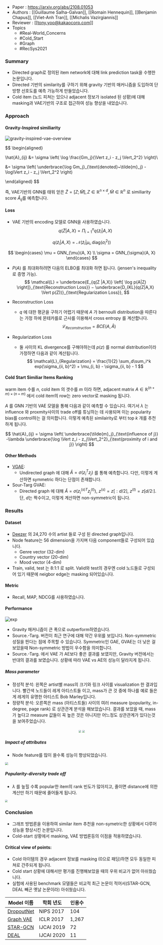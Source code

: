 - Paper : https://arxiv.org/abs/2108.01053
- Authors : [[Guillaume Salha-Galvan]], [[Romain Hennequin]], [[Benjamin Chapus]], [[Viet-Anh Tran]], [[Michalis Vazirgiannis]]
- Reviewer : [[tony.yoo@kakaocorp.com]]
- Topics
	- #Real-World_Concerns
	- #Cold_Start 
	- #Graph
	- #RecSys2021  

### Summary
- Directed graph로 정의된 item network에 대해 link prediction task을 수행한 논문입니다.
- Directed 기반의 similarity를 구하기 위해 gravity 기반의 매커니즘을 도입하여 단 방향 선호도를 예측 가능하게 만들었습니다.
- Cold item (노드 피쳐는 있으나 adjacent 정보가 isolated 된 상황)에 대해 masking과 VAE기반의 구조로 접근하여 성능 향상을 내었습니다.

### Approach

#### Gravity-Inspired similiarity
![gravity-inspired-vae-overview](https://github.daumkakao.com/storage/user/6543/files/6308a1e0-98d7-49ad-8b53-597249645747)

$$
\begin{aligned}

\hat{A}_{ij} &= \sigma \left( \log \frac{Gm_j}{\Vert z_i - z_j \Vert_2^2} \right)\\

&= \sigma \left( \underbrace{\log Gm_j}_{\text{denoted}~\tilde{m}_j} - \log\Vert z_i - z_j \Vert_2^2 \right)

\end{aligned}
$$

즉, VAE기반의 GNN를 태워 얻은 $\tilde{Z} = [Z; \tilde{M}], Z\in \mathbb{R}^{n \times d}, \tilde{M}\in \mathbb{R}^{n }$ 로 similiarity score $\hat{A}_{ij}$를 예측합니다.

#### Loss
- VAE 기반의 encoding 모델로 GNN을 사용하였습니다.
$$
q(\tilde{Z} \vert A, X) = \Pi_{i=1}^n q(\tilde{z}_i\vert A, X)
$$

$$
q(\tilde{z}_i \vert A, X) = \mathcal{N}\left( \tilde{z}_i \vert \mu_i, \text{diag}(\sigma_{i}^2)\right)
$$

$$
\begin{cases}
\mu = GNN_{\mu}(A, X) \\
\sigma = GNN_{\sigma}(A, X)
\end{cases}
$$

- $P(A)$ 를 최대화하려면 다음의 ELBO를 최대화 하면 됩니다. (jensen's inequality로 증명 가능).
$$
\mathcal{L} = \underbrace{E_{q(Z |A,X)} \left[ \log p(A|Z) \right]}_{\text{Reconstruction Loss}} − \underbrace{D_{KL}(q(Z|A,X) \Vert p(Z))}_{\text{Regularization Loss}},
$$

- Reconstruction Loss
	- $q$ 에 대한 평균을 구하기 어렵기 때문에 $A$ 가 bernoulli distribution을 따른다는 가정 하에 몬테카를로 근사를 이용해서 cross entropy 를 계산합니다.
$$
\mathcal{L}_{Reconstruction} = BCE(A, \hat{A})
$$

- Regularization Loss
	- 둘 사이의 KL divergence를 구해야하는데 $p(z)$ 를 normal distribution이라 가정하면 다음과 같이 계산됩니다.
$$
\mathcal{L}_{Regularization} = \frac{1}{2} \sum_d\sum_i^k exp(\sigma_{ii, b}^2) + \mu_{i, b} - \sigma_{ii, b} - 1
$$

#### Cold Start Similiar Items Ranking
warm item 수를 $n$, cold item 의 갯수를 $m$ 이라 하면, adjacent matrix $A \in \mathbb{R}^{(n + m) \times (n +m)}$ 에서 cold item의 row는 zero vector로 masking 됩니다.

$A$ 를 GNN 기반의 VAE 모델을 통해 다음과 같이 예측할 수 있습니다. 여기서 $\lambda$ 는 influence 와 proxmity사이의 trade off를 튜닝하는 데 사용되며 이는 popularity bias를 control하는 걸 의미합니다. 이렇게 예측된 similairity로 부터 top $k$ 개를 추천하게 됩니다.

$$
\hat{A}_{ij} = \sigma \left( \underbrace{\tilde{m}_j}_{\text{influence of j}} -\lambda \underbrace{\log \Vert z_i - z_j\Vert_2^2}_{\text{proximity of i and j}} \right)
$$

 
#### Other Methods
- [VGAE](https://arxiv.org/abs/1611.07308):
	- Undirected graph 에 대해 $\hat{A} = \sigma \left(z_i^{T}z_j\right)$ 를 통해 예측합니다. 다만, 이렇게 계산하면 symmetric 하다는 단점이 존재합니다.
- Sour-Targ GVAE:
	- Directed graph 에 대해 $\hat{A} = \sigma\left( z_i^{(s)T}z_j^{(t)}\right)$, $z^{(s)} = z[:d/2]$, $z^{(t)}=z[d/2:]$. 단, $d$는 짝수이고, 이렇게 계산하면 non-symmetric이 됩니다.

### Results
#### Dataset
- [Deezer](https://www.deezer.com/soon) 의 24,270 수의 artist 들로 구성 된 directed graph입니다.
- Node feature는 56 dimension을 가지며 다음 component들로 구성되어 있습니다.
	- Genre vector (32-dim)
	- Country vector (20-dim)
	- Mood vector (4-dim)
- Train, valid, test 는 8:1:1 로 split. Valid와 test의 경우엔 cold 노드들로 구성되어 있기 때문에 neigbor edge는 masking 되어있습니다.

#### Metric
- Recall, MAP, NDCG를 사용하였습니다.

#### Performance
![exp](https://github.daumkakao.com/storage/user/6543/files/49fece4f-a35b-4711-b3a5-8b6ed811b406)
- Gravity 매커니즘이 큰 폭으로 outperform하였습니다.
- Source.-Targ. 버전이 최근 연구에 대해 약간 우위를 보입니다. Non-symmetric 성질을 띈다는 점에 주목할 수 있습니다. Symmetric인 GAE, GVAE는 더 낮은 걸 보았을때 Non-symmetric 방법이 우수함을 의미합니다.
- Source.-Targ. 에서 VAE 가 AE보다 좋은 결과를 보였지만, Gravity 버전에서는 반대의 결과를 보였습니다. 상황에 따라 VAE vs AE의 성능이 달라지게 됩니다.

##### Mass parameter
- 정성적 분석: 왼쪽은 artist별 mass의 크기와 링크 사이를 visualization 한 결과입니다. 빨간색 노드들이 레게 아티스트들 이고, mass가 큰 것 중에 하나를 예로 들은게 레게의 유명한 아티스트 Bob Marley입니다.
- 정량적 분석: 오른쪽은 mass (아티스트들) 사이의 여러 measure (popularity, in-degree, page rank) 로 상관관계 분석을 해보았습니다. 결과를 보았을 때, mass가 높다고 measure 값들이 꼭 높은 것은 아니지만 어느정도 상관관계가 있다는것을 보여주었습니다.

<figure style="text-align: center;">
<img src="https://github.daumkakao.com/storage/user/6543/files/c6038a43-f1e3-4d02-88fa-d64499b1a1ad" style="zoom:50%;" />
<img src="./images/Pearson and Spearman correlation coefficients of masses.png" style="zoom:50%;" />
</figure>

##### Impact of attributes
- Node feature를 많이 쓸수록 성능이 향상되었습니다.
<img src="https://github.daumkakao.com/storage/user/6543/files/3db9869d-53e3-4f25-8305-d4b89d8d2b40" style="zoom:60%;" />

##### Popularity-diversity trade off
- $\lambda$ 를 높힐 수록 popular한 item의 rank 빈도가 많아지고, 줄이면 distance에 의한 계산만 하기 때문에 줄어들게 됩니다.
<img src="https://github.daumkakao.com/storage/user/6543/files/2390faca-a96d-43a1-b5c5-f8c116ac8ad7" style="zoom:50%;" />

### Conclusion
- 그래프 방법론을 이용하여 similar item 추천을 non-symetric한 상황에서 다루어 성능을 향상시킨 논문입니다.
- Cold-start 상황에서 masking, VAE 방법론등의 이점을 적용하였습니다.

#### Critical view of points:
- Cold 아이템의 경우 adjacent 정보를 masking (0으로 패딩)하면 모두 동일한 피쳐로 간주되게 됩니다.
- Cold start 상황에 대해서만 평가를 진행해보았을 때의 우위 비교가 없어 아쉬웠습니다.
- 실험에 사용된 benchmark 모델들은 비교적 최근 논문이 적어서(STAR-GCN, DEAL 빼곤 옛날 논문이라) 아쉬웠습니다.


| Model 이름 | 학회 년도 | 인용수 |
| ------------------------------------------------------------ | ---------- | ------ |
| [DropoutNet](https://www.cs.toronto.edu/~mvolkovs/nips2017_deepcf.pdf) | NIPS 2017 | 104 |
| [Graph VAE](https://arxiv.org/abs/1609.02907) | ICLR 2017 | 1,267 |
| [STAR-GCN](https://arxiv.org/abs/1905.13129) | IJCAI 2019 | 72 |
| [DEAL](https://arxiv.org/abs/2007.08053) | IJCAI 2020 | 11 |
